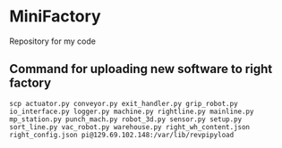 # MiniFactory

Repository for my code

## Command for uploading new software to right factory

```
scp actuator.py conveyor.py exit_handler.py grip_robot.py io_interface.py logger.py machine.py rightline.py mainline.py mp_station.py punch_mach.py robot_3d.py sensor.py setup.py sort_line.py vac_robot.py warehouse.py right_wh_content.json right_config.json pi@129.69.102.148:/var/lib/revpipyload
```
